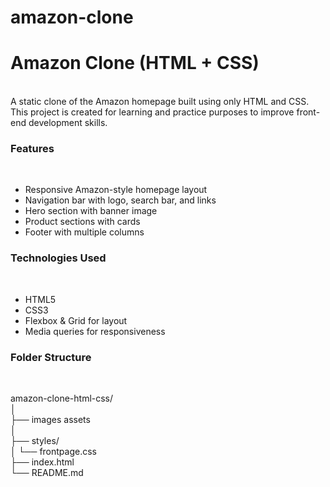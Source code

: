 # amazon-clone
<h1>Amazon Clone (HTML + CSS)</h1><br>
A static clone of the Amazon homepage built using only HTML and CSS. This project is created for learning and practice purposes to improve front-end development skills.
<br>
<h3>Features</h3><br>
<ul>
  <li>Responsive Amazon-style homepage layout</li>

<li>Navigation bar with logo, search bar, and links</li>

<li> Hero section with banner image</li>

<li>Product sections with cards</li>

<li>Footer with multiple columns</li>
</ul>
<h3>Technologies Used</h3><br>

<ul>
  <li>HTML5</li>

<li>CSS3</li>

<li>Flexbox & Grid for layout</li>

<li>Media queries for responsiveness</li>
</ul>
<h3>Folder Structure</h3><br>

amazon-clone-html-css/<br>
│<br>
├── images assets <br>
│   <br>
├── styles/ <br>
│   └── frontpage.css<br>
├── index.html<br>
└── README.md<br>

